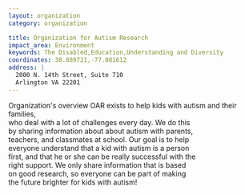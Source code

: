 ```yaml
---
layout: organization
category: organization

title: Organization for Autism Research
impact_area: Environment
keywords: The Disabled,Education,Understanding and Diversity
coordinates: 38.889721,-77.081612
address: |
  2000 N. 14th Street, Suite 710
  Arlington VA 22201
---
```

Organization's overview
OAR exists to help kids with autism and their families,  
who deal with a lot of challenges every day.  We do this  
by sharing information about about autism with parents,  
teachers, and classmates at school.  Our goal is to help  
everyone understand that a kid with autism is a person  
first, and that he or she can be really successful with the  
right support.  We only share information that is based  
on good research, so everyone can be part of making  
the future brighter for kids with autism!